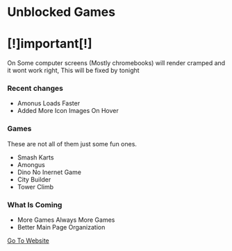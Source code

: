 # Unblocked Games
# **[!]important[!]**
 On Some computer screens (Mostly chromebooks) will render cramped and it wont work right, This will be fixed by tonight
### Recent changes

* Amonus Loads Faster
* Added More Icon Images On Hover

### Games

These are not all of them just some fun ones.

* Smash Karts
* Amongus
* Dino No Inernet Game
* City Builder
* Tower Climb

### What Is Coming

* More Games Always More Games
* Better Main Page Organization

[Go To Website](https://rythehi.github.io)
